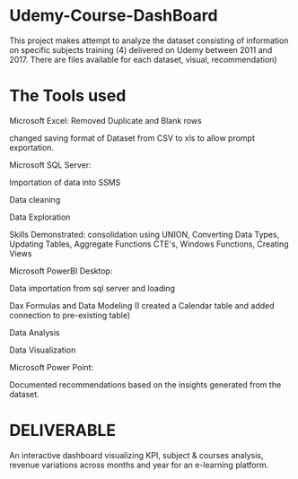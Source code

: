 # Udemy-Course-DashBoard

This project makes attempt to analyze the dataset consisting of information on specific subjects training (4) delivered on Udemy between 2011 and 2017. There are files available for each dataset, visual, recommendation)


# The Tools used

Microsoft Excel: Removed Duplicate and Blank rows

changed saving format of Dataset from CSV to xls to allow prompt exportation.


Microsoft SQL Server:

Importation of data into SSMS

Data cleaning

Data Exploration

Skills Demonstrated: consolidation using UNION, Converting Data Types, Updating Tables, Aggregate Functions CTE's, Windows Functions, Creating Views


Microsoft PowerBI Desktop:

Data importation from sql server and loading 

Dax Formulas and Data Modeling (I created a Calendar table and added connection to pre-existing table)

Data Analysis

Data Visualization


Microsoft Power Point:

Documented recommendations based on the insights generated from the dataset.

# DELIVERABLE

An interactive dashboard visualizing KPI, subject & courses analysis, revenue variations across months and year for an e-learning platform. 
